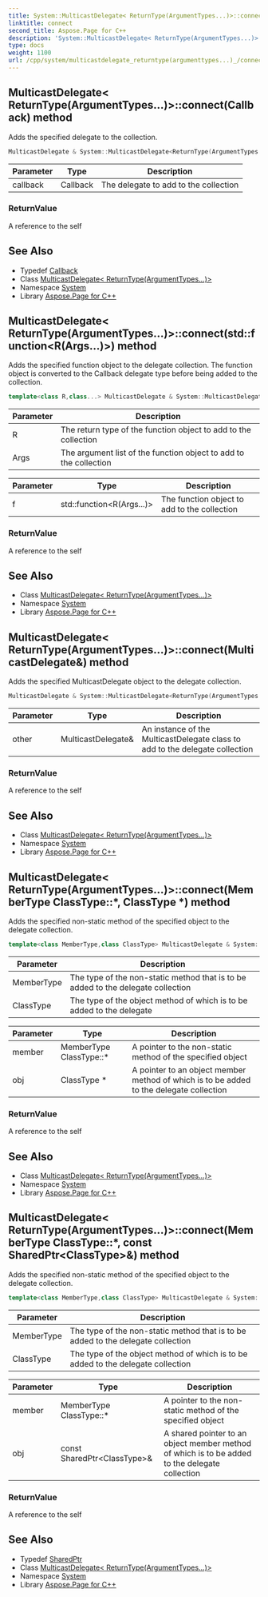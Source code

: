 ```yaml
---
title: System::MulticastDelegate< ReturnType(ArgumentTypes...)>::connect method
linktitle: connect
second_title: Aspose.Page for C++
description: 'System::MulticastDelegate< ReturnType(ArgumentTypes...)>::connect method. Adds the specified delegate to the collection in C++.'
type: docs
weight: 1100
url: /cpp/system/multicastdelegate_returntype(argumenttypes...)_/connect/
---
```

## MulticastDelegate< ReturnType(ArgumentTypes...)>::connect(Callback) method


Adds the specified delegate to the collection.

```cpp
MulticastDelegate & System::MulticastDelegate<ReturnType(ArgumentTypes...)>::connect(Callback callback)
```


| Parameter | Type | Description |
| --- | --- | --- |
| callback | Callback | The delegate to add to the collection |

### ReturnValue

A reference to the self

## See Also

* Typedef [Callback](../callback/)
* Class [MulticastDelegate< ReturnType(ArgumentTypes...)>](../)
* Namespace [System](../../)
* Library [Aspose.Page for C++](../../../)
## MulticastDelegate< ReturnType(ArgumentTypes...)>::connect(std::function\<R(Args...)>) method


Adds the specified function object to the delegate collection. The function object is converted to the Callback delegate type before being added to the collection.

```cpp
template<class R,class...> MulticastDelegate & System::MulticastDelegate<ReturnType(ArgumentTypes...)>::connect(std::function<R(Args...)> f)
```


| Parameter | Description |
| --- | --- |
| R | The return type of the function object to add to the collection |
| Args | The argument list of the function object to add to the collection |

| Parameter | Type | Description |
| --- | --- | --- |
| f | std::function\<R(Args...)> | The function object to add to the collection |

### ReturnValue

A reference to the self

## See Also

* Class [MulticastDelegate< ReturnType(ArgumentTypes...)>](../)
* Namespace [System](../../)
* Library [Aspose.Page for C++](../../../)
## MulticastDelegate< ReturnType(ArgumentTypes...)>::connect(MulticastDelegate\&) method


Adds the specified MulticastDelegate object to the delegate collection.

```cpp
MulticastDelegate & System::MulticastDelegate<ReturnType(ArgumentTypes...)>::connect(MulticastDelegate &other)
```


| Parameter | Type | Description |
| --- | --- | --- |
| other | MulticastDelegate\& | An instance of the MulticastDelegate class to add to the delegate collection |

### ReturnValue

A reference to the self

## See Also

* Class [MulticastDelegate< ReturnType(ArgumentTypes...)>](../)
* Namespace [System](../../)
* Library [Aspose.Page for C++](../../../)
## MulticastDelegate< ReturnType(ArgumentTypes...)>::connect(MemberType ClassType::*, ClassType *) method


Adds the specified non-static method of the specified object to the delegate collection.

```cpp
template<class MemberType,class ClassType> MulticastDelegate & System::MulticastDelegate<ReturnType(ArgumentTypes...)>::connect(MemberType ClassType::*member, ClassType *obj)
```


| Parameter | Description |
| --- | --- |
| MemberType | The type of the non-static method that is to be added to the delegate collection |
| ClassType | The type of the object method of which is to be added to the delegate |

| Parameter | Type | Description |
| --- | --- | --- |
| member | MemberType ClassType::* | A pointer to the non-static method of the specified object |
| obj | ClassType * | A pointer to an object member method of which is to be added to the delegate collection |

### ReturnValue

A reference to the self

## See Also

* Class [MulticastDelegate< ReturnType(ArgumentTypes...)>](../)
* Namespace [System](../../)
* Library [Aspose.Page for C++](../../../)
## MulticastDelegate< ReturnType(ArgumentTypes...)>::connect(MemberType ClassType::*, const SharedPtr\<ClassType\>\&) method


Adds the specified non-static method of the specified object to the delegate collection.

```cpp
template<class MemberType,class ClassType> MulticastDelegate & System::MulticastDelegate<ReturnType(ArgumentTypes...)>::connect(MemberType ClassType::*member, const SharedPtr<ClassType> &obj)
```


| Parameter | Description |
| --- | --- |
| MemberType | The type of the non-static method that is to be added to the delegate collection |
| ClassType | The type of the object method of which is to be added to the delegate collection |

| Parameter | Type | Description |
| --- | --- | --- |
| member | MemberType ClassType::* | A pointer to the non-static method of the specified object |
| obj | const SharedPtr\<ClassType\>\& | A shared pointer to an object member method of which is to be added to the delegate collection |

### ReturnValue

A reference to the self

## See Also

* Typedef [SharedPtr](../../sharedptr/)
* Class [MulticastDelegate< ReturnType(ArgumentTypes...)>](../)
* Namespace [System](../../)
* Library [Aspose.Page for C++](../../../)
